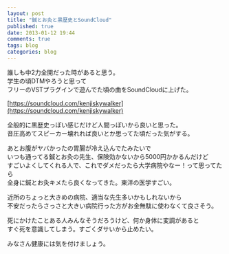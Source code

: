 ```yaml
---
layout: post
title: "鍼とお灸と黒歴史とSoundCloud"
published: true
date: 2013-01-12 19:44
comments: true
tags: blog
categories: blog
---
```


誰しも中2力全開だった時があると思う。  
学生の頃DTMやろうと思って  
フリーのVSTプラグインで遊んでた頃の曲をSoundCloudに上げた。  

[https://soundcloud.com/kenjiskywalker](https://soundcloud.com/kenjiskywalker)

全般的に黒歴史っぽい感じだけど人間っぽいから良いと思った。  
音圧高めてスピーカー壊れれば良いとか思ってた頃だった気がする。

あとお腹がヤバかったの胃腸が冷え込んでたみたいで  
いつも通ってる鍼とお灸の先生、保険効かないから5000円かかるんだけど  
すごいよくしてくれる人で、これでダメだったら大学病院やなー！って思ってたら  
全身に鍼とお灸キメたら良くなってきた。東洋の医学すごい。  

近所のちょっと大きめの病院、適当な先生多いかもしれないから  
不安だったらさっさと大きい病院行った方がお金無駄に使わなくて良さそう。

死にかけたことある人みんなそうだろうけど、何か身体に変調があると  
すぐ死を意識してしまう。すごくダサいから止めたい。  

みなさん健康には気を付けましょう。
